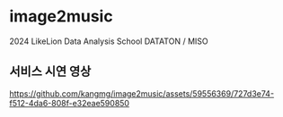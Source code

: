 # image2music
2024 LikeLion Data Analysis School DATATON / MISO


## 서비스 시연 영상

https://github.com/kangmg/image2music/assets/59556369/727d3e74-f512-4da6-808f-e32eae590850

